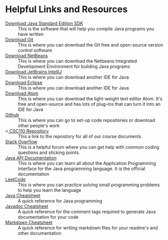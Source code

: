 <!DOCTYPE html>
<html>
	<head></head>
	<body>
		<h1>Helpful Links and Resources</h1>
			<dl>
				<dt> <a href=""https://www.oracle.com/java/technologies/jdk12-downloads.html> Download Java Standard Edition SDK </a> </dt>
				<dd> This is the software that will help you compile Java programs you have written </dd>
				<dt> <a href=""https://git-scm.com/downloads> Download Git </a> </dt>
				<dd> This is where you can download the Git free and open-source version control software </dd>
				<dt> <a href="https://netbeans.org/downloads/8.2/"> Download NetBeans </a> </dt>
				<dd> This is where you can download the Netbeans Integrated Development Environment for building Java programs </dd>
				<dt> <a href="https://www.jetbrains.com/idea/download/#section=linuxhttps://www.jetbrains.com/idea/download/"> Download JetBrains IntelliJ </a> <dt>
				<dd> This is where you can download another IDE for Java </dd>
				<dt> <a href="https://www.eclipse.org/downloads/"> Download Eclipse </a> </dt>
				<dd> This is where you can download another IDE for Java </dd>
				<dt> <a href="https://atom.io"/> Download Atom </a></dt>
				<dd> This is where you can download the light-weight text editor Atom. It's free and open-source and has lots of plug-ins that can turn it into an IDE for Java </dd>
				<dt> <a href="https://github.com/"> Github </a></dt>
				<dd> This is where you can go to set-up code repositories or download other people's work </dd>
				<dt> <<a href="https://github.com/free-monad/CSC110"> CSC110 Repository</a></dt>
				<dd> This a link to the repository for all of our course documents </dd>
				<dt> <a href="https://stackoverflow.com/questions/tagged/java"> Stack Overflow</a></dt>
				<dd> This is a helpful forum where you can get help with common coding questions and sticking points. </dd>
				<dt> <a href="https://docs.oracle.com/en/java/javase/12/docs/api/index.html"> Java API Documentation </a></dt>
				<dd> This is where you can learn all about the Application Programming Interface for the Java programming language. It is the official documentation </dd>
				<dt> <a href="https://leetcode.com/problemset/algorithms/"> LeetCode </a></dt>
				<dd> This is where you can practice solving small programming problems to help you learn the language </dd>
				<dt> <a href="https://www.edureka.co/blog/cheatsheets/java-cheat-sheet/"> Java Cheatsheet </a></dt>
				<dd> A quick reference for Java programming </dd>
				<dt> <a href="https://github.github.com/training-kit/downloads/github-git-cheat-sheet.pdf:> Git Cheatsheet </a></dt>
				<dd> A quick reference for using Git from the terminal </dd>
				<dt> <a href="https://gist.github.com/ashishrana160796/4ac492caa9b306eac0adb3716e8b76d3"> Javadoc Cheatsheet </a> </dt>
				<dd> A quick reference for the comment tags required to generate Java documentation for your code </dd>
				<dt> <a href="https://guides.github.com/pdfs/markdown-cheatsheet-online.pdf"> Markdown Cheatsheet </a></dt>
				<dd> A quick reference for writing markdown files for your readme's and other documentation </dd>
			</dl>
	</body>
</html>
